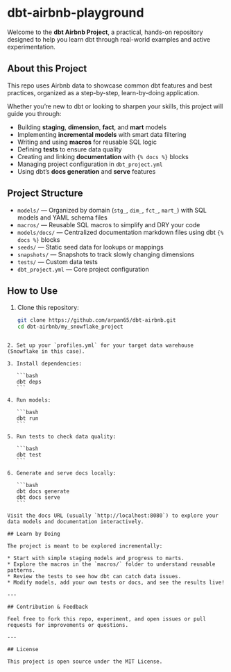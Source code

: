 # dbt-airbnb-playground

Welcome to the **dbt Airbnb Project**, a practical, hands-on repository designed to help you learn dbt through real-world examples and active experimentation.

## About this Project

This repo uses Airbnb data to showcase common dbt features and best practices, organized as a step-by-step, learn-by-doing application.

Whether you’re new to dbt or looking to sharpen your skills, this project will guide you through:

- Building **staging**, **dimension**, **fact**, and **mart** models  
- Implementing **incremental models** with smart data filtering  
- Writing and using **macros** for reusable SQL logic  
- Defining **tests** to ensure data quality  
- Creating and linking **documentation** with `{% docs %}` blocks  
- Managing project configuration in `dbt_project.yml`  
- Using dbt’s **docs generation** and **serve** features  

## Project Structure

- `models/` — Organized by domain (`stg_`, `dim_`, `fct_`, `mart_`) with SQL models and YAML schema files  
- `macros/` — Reusable SQL macros to simplify and DRY your code  
- `models/docs/` — Centralized documentation markdown files using dbt `{% docs %}` blocks  
- `seeds/` — Static seed data for lookups or mappings  
- `snapshots/` — Snapshots to track slowly changing dimensions  
- `tests/` — Custom data tests  
- `dbt_project.yml` — Core project configuration  

## How to Use

1. Clone this repository:

   ```bash
   git clone https://github.com/arpan65/dbt-airbnb.git
   cd dbt-airbnb/my_snowflake_project
````

2. Set up your `profiles.yml` for your target data warehouse (Snowflake in this case).

3. Install dependencies:

   ```bash
   dbt deps
   ```

4. Run models:

   ```bash
   dbt run
   ```

5. Run tests to check data quality:

   ```bash
   dbt test
   ```

6. Generate and serve docs locally:

   ```bash
   dbt docs generate
   dbt docs serve
   ```

Visit the docs URL (usually `http://localhost:8080`) to explore your data models and documentation interactively.

## Learn by Doing

The project is meant to be explored incrementally:

* Start with simple staging models and progress to marts.
* Explore the macros in the `macros/` folder to understand reusable patterns.
* Review the tests to see how dbt can catch data issues.
* Modify models, add your own tests or docs, and see the results live!

---

## Contribution & Feedback

Feel free to fork this repo, experiment, and open issues or pull requests for improvements or questions.

---

## License

This project is open source under the MIT License.

